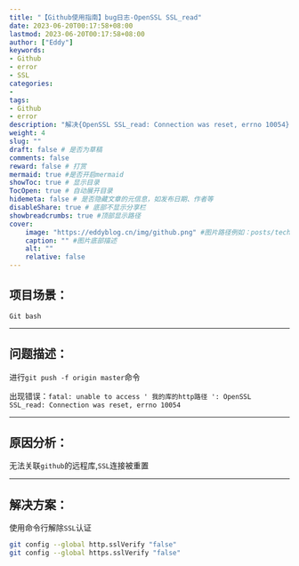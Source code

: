 ```yaml
---
title: "【Github使用指南】bug日志-OpenSSL SSL_read"
date: 2023-06-20T00:17:58+08:00
lastmod: 2023-06-20T00:17:58+08:00
author: ["Eddy"]
keywords: 
- Github
- error
- SSL
categories: 
- 
tags: 
- Github
- error
description: "解决{OpenSSL SSL_read: Connection was reset, errno 10054}"
weight: 4
slug: ""
draft: false # 是否为草稿
comments: false
reward: false # 打赏
mermaid: true #是否开启mermaid
showToc: true # 显示目录
TocOpen: true # 自动展开目录
hidemeta: false # 是否隐藏文章的元信息，如发布日期、作者等
disableShare: true # 底部不显示分享栏
showbreadcrumbs: true #顶部显示路径
cover:
    image: "https://eddyblog.cn/img/github.png" #图片路径例如：posts/tech/123/123.png
    caption: "" #图片底部描述
    alt: ""
    relative: false
---
```

## 项目场景：

`Git bash`

---

## 问题描述：

进行`git push -f origin master`命令

出现错误：`fatal: unable to access ' 我的库的http路径 ': OpenSSL SSL_read: Connection was reset, errno 10054`

---

## 原因分析：

无法关联`github`的远程库,`SSL`连接被重置

---

## 解决方案：

使用命令行解除`SSL`认证

```bash
git config --global http.sslVerify "false"
git config --global https.sslVerify "false"
```



